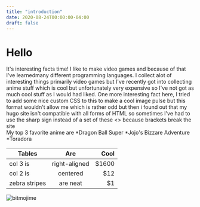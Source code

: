 ```yaml
---
title: "introduction"
date: 2020-08-24T00:00:00-04:00
draft: false
---
```

Hello
======
It's interesting facts time! I like to make video games and because of that I've learnedmany different programming languages. I collect alot of interesting things primarily video games but I've recently got into collecting anime stuff which is cool but unfortunately very expensive so I've not got as much cool stuff as I would had liked. One more interesting fact here, I tried to add some nice custom CSS to this to make a cool image pulse but this format wouldn't allow me which is rather odd but then i found out that my hugo site isn't compatible with all forms of HTML so sometimes I've had to use the sharp sign instead of a set of these <> because brackets break the site
  <br>
  My top 3 favorite anime are
*Dragon Ball Super
*Jojo's Bizzare Adventure
*Toradora

| Tables        | Are           | Cool  |
| ------------- |:-------------:| -----:|
| col 3 is      | right-aligned | $1600 |
| col 2 is      | centered      |   $12 |
| zebra stripes | are neat      |    $1 |


![bitmojime](https://sharp-sammet-7aa19b.netlify.app/IMG_8681.png)
